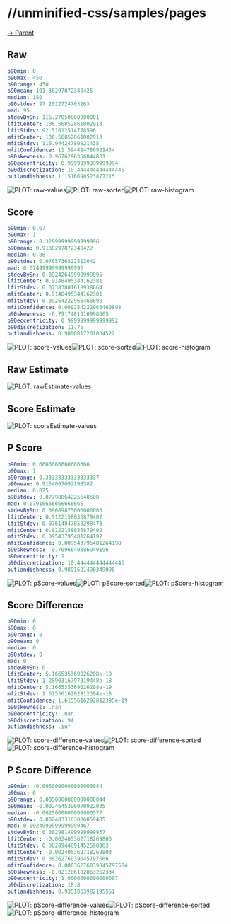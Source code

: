 
# //unminified-css/samples/pages

[→ Parent](../..)


## Raw


```yaml
p90min: 0
p90max: 450
p90range: 450
p90mean: 101.38297872340425
median: 150
p90stdev: 97.2012724703263
mad: 95
stdevBySn: 116.27850000000001
lfitCenter: 106.56852861002913
lfitStdev: 92.51012514778596
mfitCenter: 106.56852861002913
mfitStdev: 115.94424780921435
mfitConfidence: 11.594424780921434
p90skewness: 0.9676296356044831
p90eccentricity: 0.9999999999999994
p90discretization: 10.444444444444445
outlandishness: 1.1516690523877215

```

![PLOT: raw-values](./raw/values.svg)![PLOT: raw-sorted](./raw/sorted.svg)![PLOT: raw-histogram](./raw/histogram.svg)
## Score


```yaml
p90min: 0.67
p90max: 1
p90range: 0.32999999999999996
p90mean: 0.9188297872340422
median: 0.88
p90stdev: 0.0765736522513042
mad: 0.07499999999999996
stdevBySn: 0.09242649999999995
lfitCenter: 0.9148495344162381
lfitStdev: 0.07383801618938664
mfitCenter: 0.9148495344162381
mfitStdev: 0.09254222965460898
mfitConfidence: 0.009254222965460898
p90skewness: -0.7917481310998665
p90eccentricity: 0.9999999999999992
p90discretization: 11.75
outlandishness: 0.9890817201034522

```

![PLOT: score-values](./score/values.svg)![PLOT: score-sorted](./score/sorted.svg)![PLOT: score-histogram](./score/histogram.svg)
## Raw Estimate

![PLOT: rawEstimate-values](./rawEstimate/values.svg)
## Score Estimate

![PLOT: scoreEstimate-values](./scoreEstimate/values.svg)
## P Score


```yaml
p90min: 0.6666666666666666
p90max: 1
p90range: 0.33333333333333337
p90mean: 0.9164007092198582
median: 0.875
p90stdev: 0.07798864225648508
mad: 0.07916666666666666
stdevBySn: 0.09689875000000003
lfitCenter: 0.9122158036879402
lfitStdev: 0.07614847058298473
mfitCenter: 0.9122158036879402
mfitStdev: 0.09543795481264197
mfitConfidence: 0.009543795481264198
p90skewness: -0.7096640886949196
p90eccentricity: 1
p90discretization: 10.444444444444445
outlandishness: 0.9891521490349098

```

![PLOT: pScore-values](./pScore/values.svg)![PLOT: pScore-sorted](./pScore/sorted.svg)![PLOT: pScore-histogram](./pScore/histogram.svg)
## Score Difference


```yaml
p90min: 0
p90max: 0
p90range: 0
p90mean: 0
median: 0
p90stdev: 0
mad: 0
stdevBySn: 0
lfitCenter: 5.166535369026208e-19
lfitStdev: 1.2890316797319448e-18
mfitCenter: 5.166535369026208e-19
mfitStdev: 1.6155616292812394e-18
mfitConfidence: 1.6155616292812395e-19
p90skewness: .nan
p90eccentricity: .nan
p90discretization: 94
outlandishness: .inf

```

![PLOT: score-difference-values](./score-difference/values.svg)![PLOT: score-difference-sorted](./score-difference/sorted.svg)![PLOT: score-difference-histogram](./score-difference/histogram.svg)
## P Score Difference


```yaml
p90min: -0.0050000000000000044
p90max: 0
p90range: 0.0050000000000000044
p90mean: -0.0024645390070922035
median: -0.0025000000000000577
p90stdev: 0.0024033163086059485
mad: 0.0024999999999999467
stdevBySn: 0.002981499999999937
lfitCenter: -0.002405362718269803
lfitStdev: 0.0028944091452598963
mfitCenter: -0.002405362718269803
mfitStdev: 0.0036276039045797506
mfitConfidence: 0.00036276039045797504
p90skewness: -0.021206182863262334
p90eccentricity: 1.0000000000000007
p90discretization: 18.8
outlandishness: 0.9351863982195551

```

![PLOT: pScore-difference-values](./pScore-difference/values.svg)![PLOT: pScore-difference-sorted](./pScore-difference/sorted.svg)![PLOT: pScore-difference-histogram](./pScore-difference/histogram.svg)